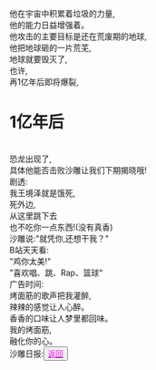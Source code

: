 <html>
	<head>
		<title>沙雕日报</title>
	    <style type="text/css">
		<!--
			.red{color:#FF0000}
			.green{color:#00FF00}
			.purple{color: #FF00FF}
		-->
        </style>
	</head>
  <body>
	  <div>
		他在宇宙中积累着垃圾的力量,<br>
		他的能力日益增强着。<br>
		他攻击的主要目标是还在荒废期的地球,<br>
	  他把地球砸的一片荒芜,<br>
	  地球就要毁灭了,<br>
	  也许,<br>
	  再1亿年后即将爆裂,<br>
    <h1>1亿年后</h1><br>
		恐龙出现了,<br>
		具体他能否击败沙雕让我们下期揭晓哦!<br>
	  剧透:<br>
	  我王境泽就是饿死,<br>
	  死外边,<br>
	  从这里跳下去<br>
	  也不吃你一点东西!(没有真香)<br>
	  沙雕说:"就凭你,还想干我？"<br>
	  B站天天看:<br>
	  "鸡你太美!"<br>
	  "喜欢唱、跳、Rap、篮球"<br>
		广告时间:<br>
		烤面筋的歌声把我灌醉,<br>
		辣辣的感觉让人心醉。<br>
		香香的口味让人梦里都回味。<br>
		我的烤面筋,<br>
		融化你的心。<br>
	  </div>
	  <div>沙雕日报:<button title="back"><a href="https://zhouningyuan1234.github.io/yyy-Sand-sculpture-daily/"><span class="purple">返回</span></a></button></div>
  </body>
  </html>
